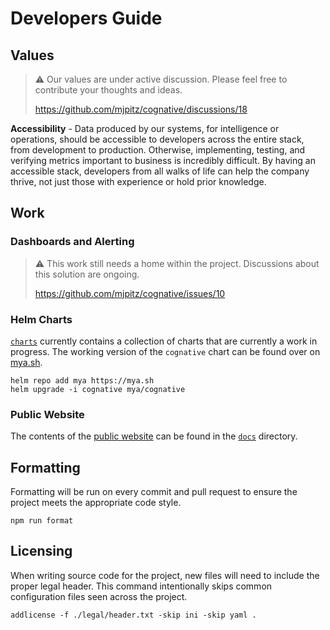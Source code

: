 # Developers Guide

## Values

> :warning: Our values are under active discussion. Please feel free to contribute your thoughts and ideas.
>
> https://github.com/mjpitz/cognative/discussions/18

**Accessibility** - Data produced by our systems, for intelligence or operations, should be accessible to developers
across the entire stack, from development to production. Otherwise, implementing, testing, and verifying metrics
important to business is incredibly difficult. By having an accessible stack, developers from all walks of life can help
the company thrive, not just those with experience or hold prior knowledge.

## Work

### Dashboards and Alerting

> :warning: This work still needs a home within the project. Discussions about this solution are ongoing.
>
> https://github.com/mjpitz/cognative/issues/10

### Helm Charts

[`charts`](charts) currently contains a collection of charts that are currently a work in progress. The working version
of the `cognative` chart can be found over on [mya.sh](https://mya.sh/charts).

```shell
helm repo add mya https://mya.sh
helm upgrade -i cognative mya/cognative
```

### Public Website

The contents of the [public website][] can be found in the [`docs`](docs) directory.

[public website]: https://mjpitz.github.io/cognative/

## Formatting

Formatting will be run on every commit and pull request to ensure the project meets the appropriate code style.

```shell
npm run format
```

## Licensing

When writing source code for the project, new files will need to include the proper legal header. This command
intentionally skips common configuration files seen across the project.

```shell
addlicense -f ./legal/header.txt -skip ini -skip yaml .
```
